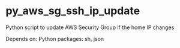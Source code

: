 # py_aws_sg_ssh_ip_update
Python script to update AWS Security Group if the home IP changes

Depends on:
Python packages: sh, json
